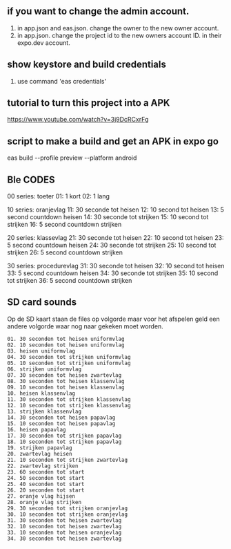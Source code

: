 
## if you want to change the admin account.
1. in app.json and eas.json. change the owner to the new owner account.
2. in app.json. change the project id to the new owners account ID. in their expo.dev account.



## show keystore and build credentials
1.   use command 'eas credentials'


## tutorial to turn this project into a APK
https://www.youtube.com/watch?v=3j9DcRCxrFg


## script to make a build and get an APK in expo go
 eas build --profile preview  --platform android


## Ble CODES

00 series: toeter
    01:  1 kort
    02:  1 lang
    
10 series: oranjevlag
    11:    30 seconde tot heisen
    12:    10 second tot heisen
    13:    5 second countdown heisen
    14:    30 seconde tot strijken
    15:    10 second tot strijken
    16:    5 second countdown strijken

20 series: klassevlag
    21:    30 seconde tot heisen
    22:    10 second tot heisen
    23:    5 second countdown heisen
    24:    30 seconde tot strijken
    25:    10 second tot strijken
    26:    5 second countdown strijken

30 series: procedurevlag
    31:    30 seconde tot heisen
    32:    10 second tot heisen
    33:    5 second countdown heisen
    34:    30 seconde tot strijken
    35:    10 second tot strijken
    36:    5 second countdown strijken

## SD card sounds 

Op de SD kaart staan de files op volgorde maar voor het afspelen geld een andere volgorde waar nog naar gekeken moet worden.

    01. 30 seconden tot heisen uniformvlag
    02. 10 seconden tot heisen uniformvlag
    03. heisen uniformvlag
    04. 30 seconden tot strijken uniformvlag
    05. 10 seconden tot strijken uniformvlag
    06. strijken uniformvlag
    07. 30 seconden tot heisen zwartevlag
    08. 30 seconden tot heisen klassenvlag
    09. 10 seconden tot heisen klassenvlag
    10. heisen klassenvlag
    11. 30 seconden tot strijken klassenvlag
    12. 10 seconden tot strijken klassenvlag
    13. strijken klassenvlag
    14. 30 seconden tot heisen papavlag
    15. 10 seconden tot heisen papavlag
    16. heisen papavlag
    17. 30 seconden tot strijken papavlag
    18. 10 seconden tot strijken papavlag
    19. strijken papavlag
    20. zwartevlag heisen
    21. 10 seconden tot strijken zwartevlag
    22. zwartevlag strijken
    23. 60 seconden tot start
    24. 50 seconden tot start
    25. 40 seconden tot start
    26. 20 seconden tot start
    27. oranje vlag hijsen
    28. oranje vlag strijken
    29. 30 seconden tot strijken oranjevlag
    30. 10 seconden tot strijken oranjevlag
    31. 30 seconden tot heisen zwartevlag
    32. 10 seconden tot heisen zwartevlag
    33. 10 seconden tot heisen oranjevlag
    34. 30 seconden tot heisen zwartevlag